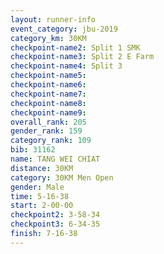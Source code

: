 ```yaml
---
layout: runner-info 
event_category: jbu-2019 
category_km: 30KM 
checkpoint-name2: Split 1 SMK 
checkpoint-name3: Split 2 E Farm 
checkpoint-name4: Split 3 
checkpoint-name5: 
checkpoint-name6: 
checkpoint-name7: 
checkpoint-name8: 
checkpoint-name9: 
overall_rank: 205
gender_rank: 159
category_rank: 109
bib: 31162
name: TANG WEI CHIAT
distance: 30KM
category: 30KM Men Open
gender: Male
time: 5-16-38
start: 2-00-00
checkpoint2: 3-58-34
checkpoint3: 6-34-35
finish: 7-16-38
---
```

